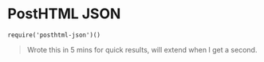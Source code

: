 # PostHTML JSON

`require('posthtml-json')()`

> Wrote this in 5 mins for quick results, will extend when I get a second.